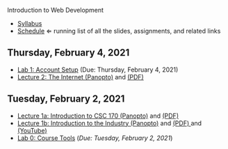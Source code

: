 Introduction to Web Development

- [Syllabus](syllabus.md)
- [Schedule](schedule.md)   &lArr; running list of all the slides, assignments, and related links

## Thursday, February 4, 2021

- [Lab 1: Account Setup](lab01-account-setup/instructions.md) (Due: Thursday, February 4, 2021) 
- [Lecture 2: The Internet (Panopto)](https://rochester.hosted.panopto.com/Panopto/Pages/Viewer.aspx?id=6bc432aa-67a8-4203-897f-acc5002fbf0f) and [(PDF)](02-the-internet/the-internet.pdf)

## Tuesday, February 2, 2021

- [Lecture 1a: Introduction to CSC 170 (Panopto)](https://rochester.hosted.panopto.com/Panopto/Pages/Viewer.aspx?id=b785f3ff-77e8-4f1e-b342-acae0128a2f8) and [(PDF)](01-intro/intro-csc170.pdf)
- [Lecture 1b: Introduction to the Industry (Panopto)](https://rochester.hosted.panopto.com/Panopto/Pages/Viewer.aspx?id=52ba787a-2584-4ce2-a846-acae0128ef27) and [(PDF) ](01-intro/intro-industry.pdf)and [(YouTube)](https://youtu.be/J8hzJxb0rpc)
- [Lab 0: Course Tools](lab00-course-tools/instructions.md) (*Due: Tuesday, February 2, 2021*)

